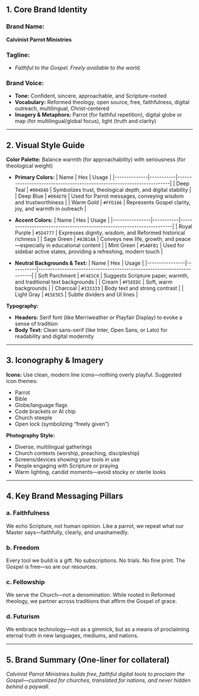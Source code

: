 ## **1. Core Brand Identity**

### **Brand Name:**
**Calvinist Parrot Ministries**

### **Tagline:**
- *Faithful to the Gospel. Freely available to the world.*

### **Brand Voice:**
- **Tone:** Confident, sincere, approachable, and Scripture-rooted
- **Vocabulary:** Reformed theology, open source, free, faithfulness, digital outreach, multilingual, Christ-centered
- **Imagery & Metaphors:** Parrot (for faithful repetition), digital globe or map (for multilingual/global focus), light (truth and clarity)

---

## **2. Visual Style Guide**

**Color Palette:**
Balance warmth (for approachability) with seriousness (for theological weight)

- **Primary Colors:**
| Name         | Hex       | Usage                                                                 |
|--------------|-----------|-----------------------------------------------------------------------|
| Deep Teal    | `#004D4D` | Symbolizes trust, theological depth, and digital stability           |
| Deep Blue    | `#004D70` | Used for Parrot messages, conveying wisdom and trustworthiness        |
| Warm Gold    | `#FFD166` | Represents Gospel clarity, joy, and warmth in outreach                |

- **Accent Colors:**
| Name           | Hex       | Usage                                                                 |
|----------------|-----------|-----------------------------------------------------------------------|
| Royal Purple   | `#5D4777` | Expresses dignity, wisdom, and Reformed historical richness           |
| Sage Green     | `#A3B18A` | Conveys new life, growth, and peace—especially in educational content |
| Mint Green     | `#5ABFB1` | Used for sidebar active states, providing a refreshing, modern touch  |

- **Neutral Backgrounds & Text:**
| Name        | Hex       | Usage                                                                    |
|----------------|-----------|-----------------------------------------------------------------------|
| Soft Parchment | `#F4E5C0` | Suggests Scripture paper, warmth, and traditional text backgrounds    |
| Cream          | `#F5EEDC` | Soft, warm backgrounds                                                |
| Charcoal       | `#333333` | Body text and strong contrast                                         |
| Light Gray     | `#E5E5E5` | Subtle dividers and UI lines                                          |


**Typography:**
- **Headers:** Serif font (like Merriweather or Playfair Display) to evoke a sense of tradition
- **Body Text:** Clean sans-serif (like Inter, Open Sans, or Lato) for readability and digital modernity

---

## **3. Iconography & Imagery**

**Icons:**
Use clean, modern line icons—nothing overly playful. Suggested icon themes:
- Parrot
- Bible
- Globe/language flags
- Code brackets or AI chip
- Church steeple
- Open lock (symbolizing “freely given”)

**Photography Style:**
- Diverse, multilingual gatherings
- Church contexts (worship, preaching, discipleship)
- Screens/devices showing your tools in use
- People engaging with Scripture or praying
- Warm lighting, candid moments—avoid stocky or sterile looks

---

## **4. Key Brand Messaging Pillars**

### **a. Faithfulness**
We echo Scripture, not human opinion. Like a parrot, we repeat what our Master says—faithfully, clearly, and unashamedly.

### **b. Freedom**
Every tool we build is a gift. No subscriptions. No trials. No fine print. The Gospel is free—so are our resources.

### **c. Fellowship**
We serve the Church—not a denomination. While rooted in Reformed theology, we partner across traditions that affirm the Gospel of grace.

### **d. Futurism**
We embrace technology—not as a gimmick, but as a means of proclaiming eternal truth in new languages, mediums, and nations.

---

## **5. Brand Summary (One-liner for collateral)**
*Calvinist Parrot Ministries builds free, faithful digital tools to proclaim the Gospel—customized for churches, translated for nations, and never hidden behind a paywall.*

